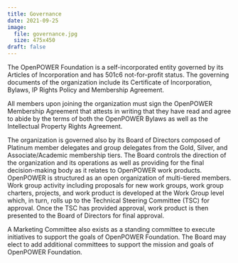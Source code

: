 ```yaml
---
title: Governance
date: 2021-09-25
image:
  file: governance.jpg
  size: 475x450
draft: false
---
```



The OpenPOWER Foundation is a self-incorporated entity governed by its Articles of Incorporation and has 501c6 not-for-profit status.
The governing documents of the organization include its Certificate of Incorporation, Bylaws, IP Rights Policy and Membership Agreement.  


All members upon joining the organization must sign the OpenPOWER Membership Agreement that attests in writing that
they have read and agree to abide by the terms of both the OpenPOWER Bylaws as well as the Intellectual Property Rights Agreement.  


The organization is governed also by its Board of Directors composed of Platinum member delegates and
group delegates from the Gold, Silver, and Associate/Academic membership tiers.
The Board controls the direction of the organization and
its operations as well as providing for the final decision-making body as it relates to OpenPOWER work products.
OpenPOWER is structured as an open organization of multi-tiered members.
Work group activity including proposals for new work groups, work group charters, projects,
and work product is developed at the Work Group level which, in turn, rolls up to the Technical Steering Committee (TSC) for approval.
Once the TSC has provided approval, work product is then presented to the Board of Directors for final approval.  


A Marketing Committee also exists as a standing committee to execute initiatives to support the goals of OpenPOWER Foundation.
The Board may elect to add additional committees to support the mission and goals of OpenPOWER Foundation.  
